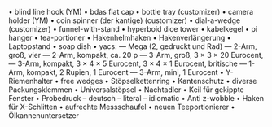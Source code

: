• blind line hook (YM)
• bdas flat cap
• bottle tray (customizer)
• camera holder (YM)
• coin spinner (der kantige) (customizer)
• dial-a-wedge (customizer)
• funnel-with-stand
• hyperboid dice tower
• kabelkegel
• pi hanger
• tea-portioner
• Hakenhelmhaken
• Hakenverlängerung
• Laptopstand
• soap dish
• yacs:
 — Mega (2, gedruckt und Rad)
 — 2-Arm, groß, vier
 — 2-Arm, kompakt, ca. 20 p
 — 3-Arm, groß, 3 × 3 × 20 Eurocent,
 — 3-Arm, kompakt, 3 × 4 × 5 Eurocent, 3 × 4 × 1 Eurocent, britische
 — 1-Arm, kompakt, 2 Rupien, 1 Eurocent
 — 3-Arm, mini, 1 Eurocent
• Y-Riemenhalter
• free wedges
• Stöpselkettenring
• Kantenschutz
• diverse Packungsklemmen
• Universalstöpsel
• Nachtadler
• Keil für gekippte Fenster
• Probedruck
 – deutsch
 – literal
 – idiomatic
• Anti z-wobble
• Haken für X-Schlitten
• aufrechte Messschaufel
• neuen Teeportionierer
• Ölkannenuntersetzer
